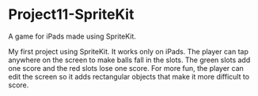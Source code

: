 # Project11-SpriteKit
A game for iPads made using SpriteKit.

My first project using SpriteKit. It works only on iPads. The player can tap anywhere on the screen to make balls fall in the slots. The green slots add one score and the red slots lose one score. 
For more fun, the player can edit the screen so it adds rectangular objects that make it more difficult to score. 
